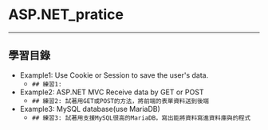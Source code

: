 # ASP.NET_pratice

***
## 學習目錄
* Example1: Use Cookie or Session to save the user's data.
  * `## 練習1:`
* Example2: ASP.NET MVC Receive data by GET or POST
  * `## 練習2: 試著用GET或POST的方法，將前端的表單資料送到後端`
* Example3: MySQL database(use MariaDB)
  * `## 練習3: 試著用支援MySQL很高的MariaDB，寫出能將資料寫進資料庫與的程式`

